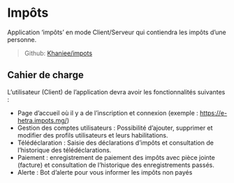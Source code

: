 # Impôts

Application ‘impôts’ en mode Client/Serveur qui contiendra les impôts d’une personne.

> Github: [Khaniee/impots](https://github.com/Khaniee/impots/)

## Cahier de charge

L’utilisateur (Client) de l’application devra avoir les fonctionnalités suivantes :

- Page d’accueil où il y a de l’inscription et connexion (exemple : <https://e-hetra.impots.mg/>)
- Gestion des comptes utilisateurs : Possibilité d’ajouter, supprimer et modifier des profils utilisateurs et leurs habilitations.
- Télédéclaration : Saisie des déclarations d’impôts et consultation de l’historique des télédéclarations.
- Paiement : enregistrement de paiement des impôts avec pièce jointe (facture) et consultation de l’historique des enregistrements passés.
- Alerte : Bot d’alerte pour vous informer les impôts non payés
